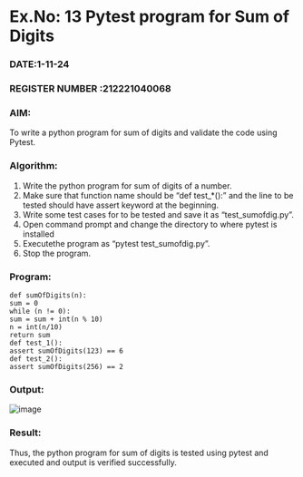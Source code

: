 # Ex.No: 13  Pytest program for Sum of Digits 

### DATE:1-11-24                                                                            
### REGISTER NUMBER :212221040068 
### AIM: 
To write a python program for sum of digits and validate the code using Pytest. 
### Algorithm:

1. Write the python program for sum of digits of a number. 
2. Make sure that function name should be “def test_*():” and the line to be tested 
should have assert keyword at the beginning. 
3. Write some test cases for to be tested and save it as “test_sumofdig.py”. 
4. Open command prompt and change the directory to where pytest is installed
5. Executethe program as “pytest test_sumofdig.py”. 
6. Stop the program.

### Program:
```
def sumOfDigits(n):
sum = 0
while (n != 0):
sum = sum + int(n % 10)
n = int(n/10)
return sum
def test_1():
assert sumOfDigits(123) == 6
def test_2():
assert sumOfDigits(256) == 2
```












### Output:
![image](https://github.com/user-attachments/assets/8cfc30ca-cc47-4e9a-8aa7-ed85c5f0918a)




### Result:
Thus, the python program for sum of digits is tested using pytest and executed and output is verified successfully.


